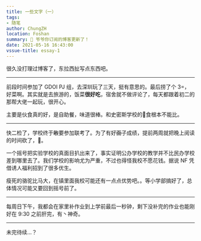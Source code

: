 ```yaml
---
title: 一些文字（一）
tags:
- 随笔
author: ChungZH
location: Foshan
summary: 👴 爷爷你订阅的博客更新了！
date: 2021-05-16 16:43:00
vssue-title: essay-1
---
```


很久没打理过博客了，东拉西扯写点东西吧。

------

前段时间参加了 GDOI PJ 组，去深圳玩了三天，挺有意思的。最后捞了个 3=，好菜啊。其实就是去旅游的，饭菜**很好吃**，宿舍就不做评论了，每天都跟着初二的那帮大佬一起玩，很开心。

主要是伙食真的好，是自助餐，味道很棒。和史密斯学校的🐖食根本不能比。

------

快二检了，学校终于~~敢~~要参加联考了。为了有好~~面子~~成绩，提前两周就把晚上阅读的时间砍了，🤢。

一个摇号把实验学校的真面目扒出来了，事实证明公办学校的教学并不比民办学校差到哪里去了。我们学校的影响尤为严重，不过也得怪我校不愿花钱。据说 NF 凭借诱人福利招到了很多优生。

瘦死的骆驼比马大，在镇里面我校可能还有一点点优势吧。。等小学部搞好了，总体情况可能又要回到摇号前了。

------

每周日下午，我都会在家里补作业到上学前最后一秒钟，剩下没补完的作业也能刚好在 9:30 之前肝完，有丶神奇。

------

未完待续...？